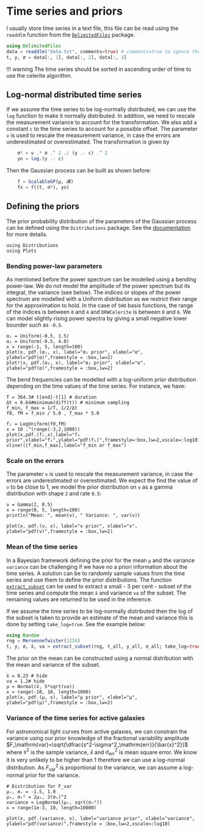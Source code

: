 
# Time series and priors

I usually store time series in a text file, this file can be read using the `readdlm` function from the [`DelimitedFiles`](https://docs.julialang.org/en/v1/stdlib/DelimitedFiles/) package.
```julia
using DelimitedFiles
data = readdlm("data.txt", comments=true) # comments=true to ignore the header
t, y, σ = data[:, 1], data[:, 2], data[:, 3]
```

!!! warning
    The time series should be sorted in ascending order of time to use the celerite algorithm.


## Log-normal distributed time series

If we assume the time series to be log-normally distributed, we can use the `log` function to make it normally distributed. In addition, we need to rescale the measurement variance to account for the transformation. We also add a constant `c` to the time series to account for a possible offset. The parameter `ν` is used to rescale the measurement variance, in case the errors are underestimated or overestimated. 
The transformation is given by
```julia
    σ² = ν .* σ .^ 2 ./ (y .- c) .^ 2
    yn = log.(y .- c)
```

Then the Gaussian process can be built as shown before:
```julia
    f = ScalableGP(μ, 𝓡)
    fx = f((t, σ²), yn)
```

## Defining the priors

The prior probability distribution of the parameters of the Gaussian process can be defined using the `Distributions` package. See the 
[documentation](https://juliastats.org/Distributions.jl/stable/) for more details.

```@example priors
using Distributions
using Plots
```

### Bending power-law parameters

As mentioned before the power spectrum can be modelled using a bending power-law. We do not model the amplitude of the power spectrum but its integral, the variance (see below). The indices or slopes of the power spectrum are modelled with a Uniform distribution as we restrict their range for the approximation to hold. In the case of `SHO` basis functions, the range of the indices is between `0` and `4` and `DRWCelerite` is between `0` and `6`. We can model slightly rising power spectra by giving a small negative lower bounder such as `-0.5`.
```@example priors
α₁ = Uniform(-0.5, 1.5)
α₂ = Uniform(-0.5, 4.0)
x = range(-1, 5, length=100)
plot(x, pdf.(α₁, x), label="α₁ prior", xlabel="α", ylabel="pdf(α)",framestyle = :box,lw=2)
plot!(x, pdf.(α₂, x), label="α₂ prior", xlabel="α", ylabel="pdf(α)",framestyle = :box,lw=2)
```

The bend frequencies can be modelled with a log-uniform prior distribution depending on the time values of the time series. For instance, we have:
```@example priors
T = 364.3# t[end]-t[1] # duration
Δt = 0.64#minimum(diff(t)) # minimum sampling
f_min, f_max = 1/T, 1/2/Δt
f0, fM = f_min / 5.0 , f_max * 5.0

f₁ = LogUniform(f0,fM)
x = 10 .^(range(-3,2,1000))
plot(x,pdf.(f₁,x),label="f₁ prior",xlabel="f₁",ylabel="pdf(f₁)",framestyle=:box,lw=2,xscale=:log10)
vline!([f_min,f_max],label="f_min or f_max")
```


### Scale on the errors

The parameter `ν` is used to rescale the measurement variance, in case the errors are underestimated or overestimated. We expect the find the value of `ν` to be close to 1, we model the prior distribution on `ν` as a gamma distribution with shape `2` and rate `0.5`:
```@example priors
ν = Gamma(2, 0.5)
x = range(0, 5, length=100)
println("Mean: ", mean(ν), " Variance: ", var(ν))
```

```@example priors
plot(x, pdf.(ν, x), label="ν prior", xlabel="ν", ylabel="pdf(ν)",framestyle = :box,lw=2)
```

### Mean of the time series

In a Bayesian framework defining the prior for the mean `μ` and the variance `variance` can be challenging if we have no a priori information about the time series. A solution can be to randomly sample values from the time series and use them to define the prior distributions. The function [`extract_subset`](@ref) can be used to extract a small - 3 per cent - subset of the time series and compute the mean `x̄` and variance `va` of the subset. The remaining values are returned to be used in the inference. 

If we assume the time series to be log-normally distributed then the log of the subset is taken to provide an estimate of the mean and variance this is done by setting `take_log=true`. See the example below:

```julia
using Random
rng = MersenneTwister(1234)
t, y, σ, x̄, va = extract_subset(rng, t_all, y_all, σ_all; take_log=true)
```
The prior on the mean can be constructed using a normal distribution with the mean and variance of the subset.
```@example priors
x̄ = 0.23 # hide
va = 1.2# hide
μ = Normal(x̄, 5*sqrt(va))
x = range(-10, 10, length=1000)
plot(x, pdf.(μ, x), label="μ prior", xlabel="μ", ylabel="pdf(μ)",framestyle = :box,lw=2)
```

### Variance of the time series for active galaxies

For astronomical light curves from active galaxies, we can constrain the variance using our prior knowledge of the fractional variability amplitude $F_\mathrm{var}=\sqrt{\dfrac{s^2-\sigma^2_\mathrm{err}}{\bar{x}^2}}$ where $s^2$ is the sample variance, $\bar{x}$ and $\sigma^2_\mathrm{err}$ is mean square error.
 We know it is very unlikely to be higher than $1$ therefore we can use a log-normal distribution. As $F_\mathrm{var}^2$ is proportional to the variance, we can assume a log-normal prior for the variance.
```@example priors
# Distribution for F_var
μᵥ, σᵥ = -1.5, 1.0
μₙ, σₙ² = 2μᵥ, 2(σᵥ)^2
variance = LogNormal(μₙ, sqrt(σₙ²))
x = range(1e-3, 10, length=10000)

plot(x, pdf.(variance, x), label="variance prior", xlabel="variance", ylabel="pdf(variance)",framestyle = :box,lw=2,xscale=:log10)
```
